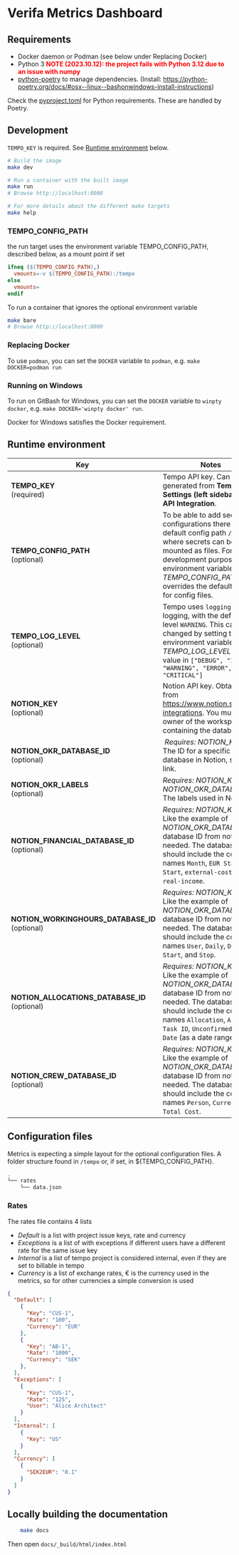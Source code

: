 # Verifa Metrics Dashboard

## Requirements

* Docker daemon or Podman (see below under Replacing Docker)
* Python 3 <span style="color:red">**NOTE (2023.10.12): the project fails with Python 3.12 due to an issue with numpy**</span>
* [python-poetry](https://python-poetry.org/) to manage dependencies. (Install: <https://python-poetry.org/docs/#osx--linux--bashonwindows-install-instructions>)

Check the [pyproject.toml](./pyproject.toml) for Python requirements. These are handled by Poetry.

## Development

```TEMPO_KEY``` is required. See [Runtime environment](#runtime-environment) below.

```bash
# Build the image
make dev
```
```bash
# Run a container with the built image
make run
# Browse http://localhost:8000
```
```bash
# For more details about the different make targets
make help
```

### TEMPO_CONFIG_PATH
the run target uses the environment variable TEMPO_CONFIG_PATH, described below, as a mount point if set

```Makefile
ifneq ($(TEMPO_CONFIG_PATH),)
  vmounts=-v $(TEMPO_CONFIG_PATH):/tempo
else
  vmounts=
endif
```

To run a container that ignores the optional environment variable

```bash
make bare
# Browse http://localhost:8000
```

### Replacing Docker
To use `podman`, you can set the `DOCKER` variable to `podman`, e.g. `make DOCKER=podman run`

### Running on Windows
To run on GitBash for Windows, you can set the `DOCKER` variable to `winpty docker`, e.g. `make DOCKER='winpty docker' run`.

Docker for Windows satisfies the Docker requirement.

## Runtime environment

| Key | Notes |
|-----|-------|
| **TEMPO_KEY** <br/> (required) | Tempo API key. Can be generated from **Tempo → Settings (left sidebar) → API Integration**. |
| **TEMPO_CONFIG_PATH** <br/> (optional) | To be able to add secret configurations there is a default config path `/tempo` where secrets can be mounted as files. For development purposes the environment variable *TEMPO_CONFIG_PATH* overrides the default value for config files. |
| **TEMPO_LOG_LEVEL** <br/> (optional) | Tempo uses `logging` for logging, with the default log level `WARNING`. This can be changed by setting the environment variable *TEMPO_LOG_LEVEL* to any value in `["DEBUG", "INFO", "WARNING", "ERROR", "CRITICAL"]` |
| **NOTION_KEY** <br/> (optional) | Notion API key. Obtained from https://www.notion.so/my-integrations. You must be an owner of the workspace containing the databases. |
| **NOTION_OKR_DATABASE_ID** <br/> (optional) | *Requires: NOTION_KEY* <br/> The ID for a specific database in Notion, see [this](https://stackoverflow.com/questions/67728038/where-to-find-database-id-for-my-database-in-notion) link. |
| **NOTION_OKR_LABELS** <br/> (optional) | *Requires: NOTION_KEY and NOTION_OKR_DATABASE_ID* <br/> The labels used in Notion. |
| **NOTION_FINANCIAL_DATABASE_ID** <br/> (optional) | *Requires: NOTION_KEY* <br/> Like the example of *NOTION_OKR_DATABASE*, a database ID from notion is needed. The database should include the column names `Month`, `EUR Start`, `SEK Start`, `external-cost`, and `real-income`. |
| **NOTION_WORKINGHOURS_DATABASE_ID** <br/> (optional) | *Requires: NOTION_KEY* <br/> Like the example of *NOTION_OKR_DATABASE*, a database ID from notion is needed. The database should include the column names `User`, `Daily`, `Delta`, `Start`, and `Stop`. |
| **NOTION_ALLOCATIONS_DATABASE_ID** <br/> (optional) | *Requires: NOTION_KEY* <br/> Like the example of *NOTION_OKR_DATABASE*, a database ID from notion is needed. The database should include the column names `Allocation`, `Assign`, `Task ID`, `Unconfirmed`, and `Date` (as a date range). |
| **NOTION_CREW_DATABASE_ID** <br/> (optional) | *Requires: NOTION_KEY* <br/> Like the example of *NOTION_OKR_DATABASE*, a database ID from notion is needed. The database should include the column names `Person`, `Currency`, and `Total Cost`. |

## Configuration files

Metrics is expecting a simple layout for the optional configuration files. A folder structure found in `/tempo` or, if set, in ${TEMPO_CONFIG_PATH}.

```bash
.
└── rates
    └── data.json
```

### Rates

The rates file contains 4 lists
- *Default* is a list with project issue keys, rate and currency
- *Exceptions* is a list of with exceptions if different users have a different rate for the same issue key
- *Internal* is a list of tempo project is considered internal, even if they are set to billable in tempo
- *Currency* is a list of exchange rates, € is the currency used in the metrics, so for other currencies a simple conversion is used

```json
{
  "Default": [
    {
      "Key": "CUS-1",
      "Rate": "100",
      "Currency": "EUR"
    },
    {
      "Key": "AB-1",
      "Rate": "1000",
      "Currency": "SEK"
    },
  ],
  "Exceptions": [
    {
      "Key": "CUS-1",
      "Rate": "125",
      "User": "Alice Architect"
    }
  ],
  "Internal": [
    {
      "Key": "US"
    }
  ],
  "Currency": [
    {
      "SEK2EUR": "0.1"
    }
  ]
}
```


## Locally building the documentation
```bash
    make docs
```
Then open `docs/_build/html/index.html`
